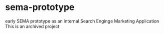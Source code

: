 # sema-prototype
early SEMA prototype as an internal Search Enginge Marketing Application 
This is an archived project 

